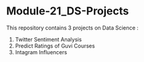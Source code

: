 # Module-21_DS-Projects

This repository contains 3 projects on Data Science :

1. Twitter Sentiment Analysis
2. Predict Ratings of Guvi Courses
3. Intagram Influencers
